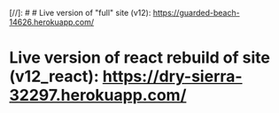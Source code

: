 [//]: # # Live version of "full" site (v12): https://guarded-beach-14626.herokuapp.com/

# Live version of react rebuild of site (v12_react): https://dry-sierra-32297.herokuapp.com/
